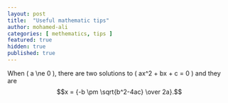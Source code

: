 ```yaml
---
layout: post
title:  "Useful mathematic tips"
author: mohamed-ali
categories: [ methematics, tips ]
featured: true
hidden: true
published: true
---
```


When \( a \ne 0 \), there are two solutions to \( ax^2 + bx + c = 0 \) and they are
$$x = {-b \pm \sqrt{b^2-4ac} \over 2a}.$$
